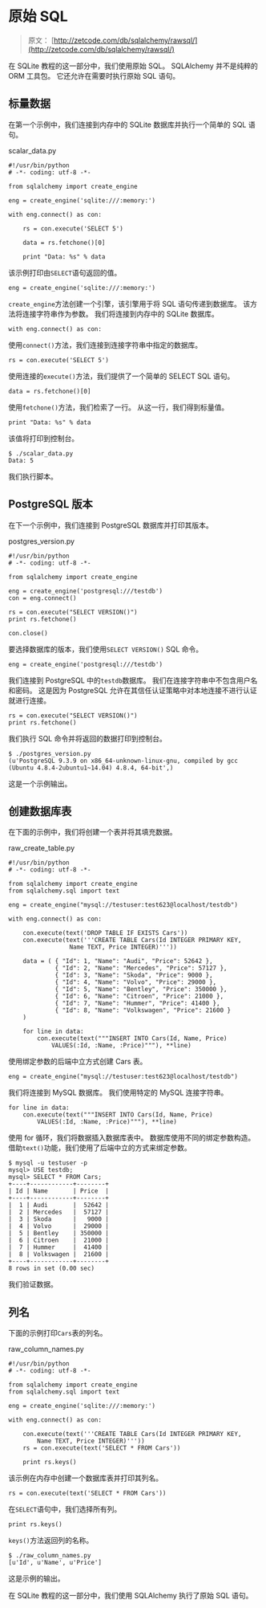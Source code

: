 # 原始 SQL

> 原文： [http://zetcode.com/db/sqlalchemy/rawsql/](http://zetcode.com/db/sqlalchemy/rawsql/)

在 SQLite 教程的这一部分中，我们使用原始 SQL。 SQLAlchemy 并不是纯粹的 ORM 工具包。 它还允许在需要时执行原始 SQL 语句。

## 标量数据

在第一个示例中，我们连接到内存中的 SQLite 数据库并执行一个简单的 SQL 语句。

scalar_data.py

```
#!/usr/bin/python
# -*- coding: utf-8 -*-

from sqlalchemy import create_engine

eng = create_engine('sqlite:///:memory:')

with eng.connect() as con:

    rs = con.execute('SELECT 5')

    data = rs.fetchone()[0]

    print "Data: %s" % data  

```

该示例打印由`SELECT`语句返回的值。

```
eng = create_engine('sqlite:///:memory:')

```

`create_engine`方法创建一个引擎，该引擎用于将 SQL 语句传递到数据库。 该方法将连接字符串作为参数。 我们将连接到内存中的 SQLite 数据库。

```
with eng.connect() as con:

```

使用`connect()`方法，我们连接到连接字符串中指定的数据库。

```
rs = con.execute('SELECT 5')

```

使用连接的`execute()`方法，我们提供了一个简单的 SELECT SQL 语句。

```
data = rs.fetchone()[0]

```

使用`fetchone()`方法，我们检索了一行。 从这一行，我们得到标量值。

```
print "Data: %s" % data 

```

该值将打印到控制台。

```
$ ./scalar_data.py 
Data: 5

```

我们执行脚本。

## PostgreSQL 版本

在下一个示例中，我们连接到 PostgreSQL 数据库并打印其版本。

postgres_version.py

```
#!/usr/bin/python
# -*- coding: utf-8 -*-

from sqlalchemy import create_engine

eng = create_engine('postgresql:///testdb')
con = eng.connect()

rs = con.execute("SELECT VERSION()")
print rs.fetchone()

con.close()

```

要选择数据库的版本，我们使用`SELECT VERSION()` SQL 命令。

```
eng = create_engine('postgresql:///testdb')

```

我们连接到 PostgreSQL 中的`testdb`数据库。 我们在连接字符串中不包含用户名和密码。 这是因为 PostgreSQL 允许在其信任认证策略中对本地连接不进行认证就进行连接。

```
rs = con.execute("SELECT VERSION()")
print rs.fetchone()

```

我们执行 SQL 命令并将返回的数据打印到控制台。

```
$ ./postgres_version.py 
(u'PostgreSQL 9.3.9 on x86_64-unknown-linux-gnu, compiled by gcc (Ubuntu 4.8.4-2ubuntu1~14.04) 4.8.4, 64-bit',)

```

这是一个示例输出。

## 创建数据库表

在下面的示例中，我们将创建一个表并将其填充数据。

raw_create_table.py

```
#!/usr/bin/python
# -*- coding: utf-8 -*-

from sqlalchemy import create_engine
from sqlalchemy.sql import text

eng = create_engine("mysql://testuser:test623@localhost/testdb")

with eng.connect() as con:

    con.execute(text('DROP TABLE IF EXISTS Cars'))
    con.execute(text('''CREATE TABLE Cars(Id INTEGER PRIMARY KEY, 
                 Name TEXT, Price INTEGER)'''))

    data = ( { "Id": 1, "Name": "Audi", "Price": 52642 },
             { "Id": 2, "Name": "Mercedes", "Price": 57127 },
             { "Id": 3, "Name": "Skoda", "Price": 9000 },
             { "Id": 4, "Name": "Volvo", "Price": 29000 },
             { "Id": 5, "Name": "Bentley", "Price": 350000 },
             { "Id": 6, "Name": "Citroen", "Price": 21000 },
             { "Id": 7, "Name": "Hummer", "Price": 41400 },
             { "Id": 8, "Name": "Volkswagen", "Price": 21600 }
    )

    for line in data:
        con.execute(text("""INSERT INTO Cars(Id, Name, Price) 
            VALUES(:Id, :Name, :Price)"""), **line)

```

使用绑定参数的后端中立方式创建 Cars 表。

```
eng = create_engine("mysql://testuser:test623@localhost/testdb")

```

我们将连接到 MySQL 数据库。 我们使用特定的 MySQL 连接字符串。

```
for line in data:
    con.execute(text("""INSERT INTO Cars(Id, Name, Price) 
        VALUES(:Id, :Name, :Price)"""), **line)

```

使用 for 循环，我们将数据插入数据库表中。 数据库使用不同的绑定参数构造。 借助`text()`功能，我们使用了后端中立的方式来绑定参数。

```
$ mysql -u testuser -p
mysql> USE testdb;
mysql> SELECT * FROM Cars;
+----+------------+--------+
| Id | Name       | Price  |
+----+------------+--------+
|  1 | Audi       |  52642 |
|  2 | Mercedes   |  57127 |
|  3 | Skoda      |   9000 |
|  4 | Volvo      |  29000 |
|  5 | Bentley    | 350000 |
|  6 | Citroen    |  21000 |
|  7 | Hummer     |  41400 |
|  8 | Volkswagen |  21600 |
+----+------------+--------+
8 rows in set (0.00 sec)

```

我们验证数据。

## 列名

下面的示例打印`Cars`表的列名。

raw_column_names.py

```
#!/usr/bin/python
# -*- coding: utf-8 -*-

from sqlalchemy import create_engine
from sqlalchemy.sql import text

eng = create_engine('sqlite:///:memory:')

with eng.connect() as con:

    con.execute(text('''CREATE TABLE Cars(Id INTEGER PRIMARY KEY,
        Name TEXT, Price INTEGER)'''))
    rs = con.execute(text('SELECT * FROM Cars'))

    print rs.keys()

```

该示例在内存中创建一个数据库表并打印其列名。

```
rs = con.execute(text('SELECT * FROM Cars'))

```

在`SELECT`语句中，我们选择所有列。

```
print rs.keys()

```

`keys()`方法返回列的名称。

```
$ ./raw_column_names.py 
[u'Id', u'Name', u'Price']

```

这是示例的输出。

在 SQLite 教程的这一部分中，我们使用 SQLAlchemy 执行了原始 SQL 语句。